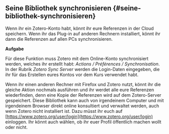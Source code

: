 ## Seine Bibliothek synchronisieren {#seine-bibliothek-synchronisieren}

Wenn ihr ein Zotero-Konto habt, könnt ihr eure Referenzen in der Cloud speichern. Wenn ihr das Plug-in auf anderen Rechnern installiert, könnt ihr dann die Referenzen auf allen PCs synchronisieren.

**Aufgabe**

Für diese Funktion muss Zotero mit dem Online-Konto synchronisiert werden, welches ihr erstellt habt: _Actions / Préférences / Synchronisation_. In der Rubrik _Zotero Sync Server_ werden die Login-Daten eingegeben, die ihr für das Erstellen eures Kontos vor dem Kurs verwendet habt.

Wenn ihr einen anderen Rechner mit Firefox und Zotero nutzt, könnt ihr die gleiche Aktion nochmals ausführen und ihr werdet alle eure Referenzen wiederfinden, denn eine Kopie der Referenzen wird auf dem Zotero-Server gespeichert. Diese Bibliothek kann auch von irgendeinem Computer und mit irgendeinem Browser direkt online konsultiert und verwaltet werden, auch wenn Zotero nicht installiert ist. Dazu müsst ihr euch auf [https://www.zotero.org/user/login](https://www.zotero.org/user/login) einloggen. Ihr könnt auch wählen, ob ihr euer Profil öffentlich machen wollt oder nicht.